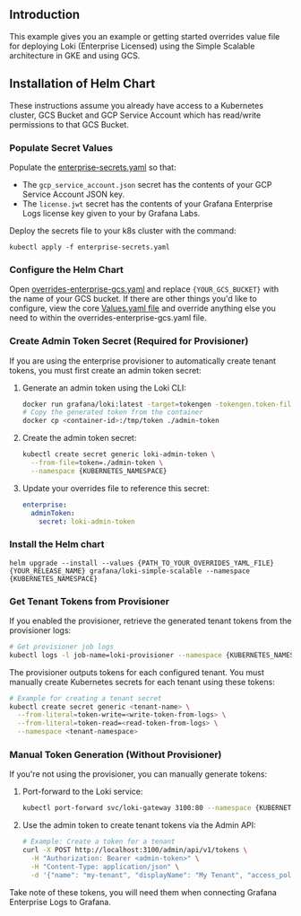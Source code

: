 ## Introduction
This example gives you an example or getting started overrides value file for deploying Loki (Enterprise Licensed) using the Simple Scalable architecture in GKE and using GCS.

## Installation of Helm Chart
These instructions assume you already have access to a Kubernetes cluster, GCS Bucket and GCP Service Account which has read/write permissions to that GCS Bucket.

### Populate Secret Values
Populate the [enterprise-secrets.yaml](./enterprise-secrets.yaml) so that:
- The `gcp_service_account.json` secret has the contents of your GCP Service Account JSON key.
- The `license.jwt` secret has the contents of your Grafana Enterprise Logs license key given to your by Grafana Labs.

Deploy the secrets file to your k8s cluster with the command:

`kubectl apply -f enterprise-secrets.yaml`

### Configure the Helm Chart
Open [overrides-enterprise-gcs.yaml](./overrides-enterprise-gcs.yaml) and replace `{YOUR_GCS_BUCKET}` with the name of your GCS bucket. If there are other things you'd like to configure, view the core [Values.yaml file](https://github.com/grafana/loki/blob/main/production/helm/loki/values.yaml) and override anything else you need to within the overrides-enterprise-gcs.yaml file.

### Create Admin Token Secret (Required for Provisioner)

If you are using the enterprise provisioner to automatically create tenant tokens, you must first create an admin token secret:

1. Generate an admin token using the Loki CLI:
   ```bash
   docker run grafana/loki:latest -target=tokengen -tokengen.token-file=/tmp/token
   # Copy the generated token from the container
   docker cp <container-id>:/tmp/token ./admin-token
   ```

2. Create the admin token secret:
   ```bash
   kubectl create secret generic loki-admin-token \
     --from-file=token=./admin-token \
     --namespace {KUBERNETES_NAMESPACE}
   ```

3. Update your overrides file to reference this secret:
   ```yaml
   enterprise:
     adminToken:
       secret: loki-admin-token
   ```

### Install the Helm chart

`helm upgrade --install --values {PATH_TO_YOUR_OVERRIDES_YAML_FILE} {YOUR_RELEASE_NAME} grafana/loki-simple-scalable --namespace {KUBERNETES_NAMESPACE}`

### Get Tenant Tokens from Provisioner

If you enabled the provisioner, retrieve the generated tenant tokens from the provisioner logs:

```bash
# Get provisioner job logs
kubectl logs -l job-name=loki-provisioner --namespace {KUBERNETES_NAMESPACE}
```

The provisioner outputs tokens for each configured tenant. You must manually create Kubernetes secrets for each tenant using these tokens:

```bash
# Example for creating a tenant secret
kubectl create secret generic <tenant-name> \
  --from-literal=token-write=<write-token-from-logs> \
  --from-literal=token-read=<read-token-from-logs> \
  --namespace <tenant-namespace>
```

### Manual Token Generation (Without Provisioner)

If you're not using the provisioner, you can manually generate tokens:

1. Port-forward to the Loki service:
   ```bash
   kubectl port-forward svc/loki-gateway 3100:80 --namespace {KUBERNETES_NAMESPACE}
   ```

2. Use the admin token to create tenant tokens via the Admin API:
   ```bash
   # Example: Create a token for a tenant
   curl -X POST http://localhost:3100/admin/api/v1/tokens \
     -H "Authorization: Bearer <admin-token>" \
     -H "Content-Type: application/json" \
     -d '{"name": "my-tenant", "displayName": "My Tenant", "access_policy": "logs:write,logs:read"}'
   ```

Take note of these tokens, you will need them when connecting Grafana Enterprise Logs to Grafana.

